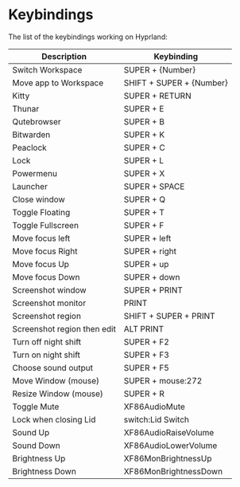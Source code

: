 # Keybindings

The list of the keybindings working on Hyprland:

| Description                 | Keybinding               |
|-----------------------------|--------------------------|
| Switch Workspace            | SUPER + {Number}         |
| Move app to Workspace       | SHIFT + SUPER + {Number} |
| Kitty                       | SUPER + RETURN           |
| Thunar                      | SUPER + E                |
| Qutebrowser                 | SUPER + B                |
| Bitwarden                   | SUPER + K                |
| Peaclock                    | SUPER + C                |
| Lock                        | SUPER + L                |
| Powermenu                   | SUPER + X                |
| Launcher                    | SUPER + SPACE            |
| Close window                | SUPER + Q                |
| Toggle Floating             | SUPER + T                |
| Toggle Fullscreen           | SUPER + F                |
| Move focus left             | SUPER + left             |
| Move focus Right            | SUPER + right            |
| Move focus Up               | SUPER + up               |
| Move focus Down             | SUPER + down             |
| Screenshot window           | SUPER + PRINT            |
| Screenshot monitor          | PRINT                    |
| Screenshot region           | SHIFT + SUPER + PRINT    |
| Screenshot region then edit | ALT PRINT                |
| Turn off night shift        | SUPER + F2               |
| Turn on night shift         | SUPER + F3               |
| Choose sound output         | SUPER + F5               |
| Move Window (mouse)         | SUPER + mouse:272        |
| Resize Window (mouse)       | SUPER + R                |
| Toggle Mute                 | XF86AudioMute            |
| Lock when closing Lid       | switch:Lid Switch        |
| Sound Up                    | XF86AudioRaiseVolume     |
| Sound Down                  | XF86AudioLowerVolume     |
| Brightness Up               | XF86MonBrightnessUp      |
| Brightness Down             | XF86MonBrightnessDown    |
